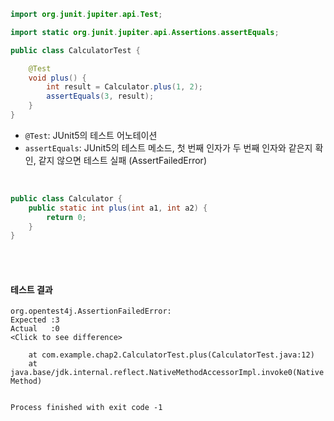 ```java
import org.junit.jupiter.api.Test;

import static org.junit.jupiter.api.Assertions.assertEquals;

public class CalculatorTest {

    @Test
    void plus() {
        int result = Calculator.plus(1, 2);
        assertEquals(3, result);
    }
}
```

- `@Test`: JUnit5의 테스트 어노테이션
- `assertEquals`: JUnit5의 테스트 메소드, 첫 번째 인자가 두 번째 인자와 같은지 확인, 같지 않으면 테스트 실패 (AssertFailedError)


<br/>

```java
public class Calculator {
    public static int plus(int a1, int a2) {
        return 0;
    }
}
```

<br/>
<br/>

#### 테스트 결과

```shell
org.opentest4j.AssertionFailedError: 
Expected :3
Actual   :0
<Click to see difference>

	at com.example.chap2.CalculatorTest.plus(CalculatorTest.java:12)
	at java.base/jdk.internal.reflect.NativeMethodAccessorImpl.invoke0(Native Method)


Process finished with exit code -1
```